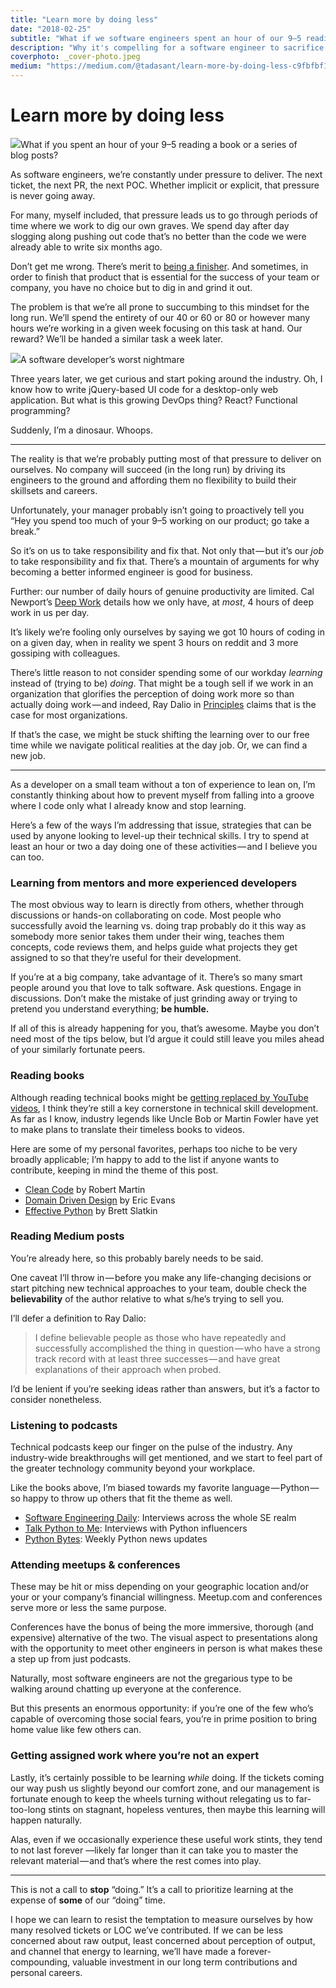 ```yaml
---
title: "Learn more by doing less"
date: "2018-02-25"
subtitle: "What if we software engineers spent an hour of our 9–5 reading a book or a series of blog posts?"
description: "Why it's compelling for a software engineer to sacrifice some time \"doing,\" producing output for his or her company, in exchange for time spent learning for personal career and skillset development."
coverphoto: _cover-photo.jpeg
medium: "https://medium.com/@tadasant/learn-more-by-doing-less-c9fbfbf1d2d9"
---
```


# Learn more by doing less

![](https://cdn-images-1.medium.com/max/2000/1*y0Za_lvi-fLBb43s36JhjQ.jpeg)What if you spent an hour of your 9–5 reading a book or a series of blog posts?

As software engineers, we’re constantly under pressure to deliver. The next ticket, the next PR, the next POC. Whether implicit or explicit, that pressure is never going away.

For many, myself included, that pressure leads us to go through periods of time where we work to dig our own graves. We spend day after day slogging along pushing out code that’s no better than the code we were already able to write six months ago.

Don’t get me wrong. There’s merit to [being a finisher](https://simpleprogrammer.com/want-accomplish-goals-become-finisher/). And sometimes, in order to finish that product that is essential for the success of your team or company, you have no choice but to dig in and grind it out.

The problem is that we’re all prone to succumbing to this mindset for the long run. We’ll spend the entirety of our 40 or 60 or 80 or however many hours we’re working in a given week focusing on this task at hand. Our reward? We’ll be handed a similar task a week later.

![](https://cdn-images-1.medium.com/max/1200/1*7AgemdjrSWLVHNfPrUoFJg.jpeg)A software developer’s worst nightmare

Three years later, we get curious and start poking around the industry. Oh, I know how to write jQuery-based UI code for a desktop-only web application. But what is this growing DevOps thing? React? Functional programming?

Suddenly, I’m a dinosaur. Whoops.

* * *

The reality is that we’re probably putting most of that pressure to deliver on ourselves. No company will succeed (in the long run) by driving its engineers to the ground and affording them no flexibility to build their skillsets and careers.

Unfortunately, your manager probably isn’t going to proactively tell you “Hey you spend too much of your 9–5 working on our product; go take a break.”

So it’s on us to take responsibility and fix that. Not only that — but it’s our _job_ to take responsibility and fix that. There’s a mountain of arguments for why becoming a better informed engineer is good for business.

Further: our number of daily hours of genuine productivity are limited. Cal Newport’s [Deep Work](https://www.amazon.com/Deep-Work-Focused-Success-Distracted/dp/1455586692) details how we only have, at _most_, 4 hours of deep work in us per day.

It’s likely we’re fooling only ourselves by saying we got 10 hours of coding in on a given day, when in reality we spent 3 hours on reddit and 3 more gossiping with colleagues.

There’s little reason to not consider spending some of our workday _learning_ instead of (trying to be) _doing_. That might be a tough sell if we work in an organization that glorifies the perception of doing work more so than actually doing work — and indeed, Ray Dalio in [Principles](https://www.amazon.com/Principles-Life-Work-Ray-Dalio/dp/1508243247) claims that is the case for most organizations.

If that’s the case, we might be stuck shifting the learning over to our free time while we navigate political realities at the day job. Or, we can find a new job.

* * *

As a developer on a small team without a ton of experience to lean on, I’m constantly thinking about how to prevent myself from falling into a groove where I code only what I already know and stop learning.

Here’s a few of the ways I’m addressing that issue, strategies that can be used by anyone looking to level-up their technical skills. I try to spend at least an hour or two a day doing one of these activities — and I believe you can too.

### Learning from mentors and more experienced developers

The most obvious way to learn is directly from others, whether through discussions or hands-on collaborating on code. Most people who successfully avoid the learning vs. doing trap probably do it this way as somebody more senior takes them under their wing, teaches them concepts, code reviews them, and helps guide what projects they get assigned to so that they’re useful for their development.

If you’re at a big company, take advantage of it. There’s so many smart people around you that love to talk software. Ask questions. Engage in discussions. Don’t make the mistake of just grinding away or trying to pretend you understand everything; **be humble.**

If all of this is already happening for you, that’s awesome. Maybe you don’t need most of the tips below, but I’d argue it could still leave you miles ahead of your similarly fortunate peers.

### Reading books

Although reading technical books might be [getting replaced by YouTube videos](http://research.hackerrank.com/developer-skills/2018/), I think they’re still a key cornerstone in technical skill development. As far as I know, industry legends like Uncle Bob or Martin Fowler have yet to make plans to translate their timeless books to videos.

Here are some of my personal favorites, perhaps too niche to be very broadly applicable; I’m happy to add to the list if anyone wants to contribute, keeping in mind the theme of this post.

*   [Clean Code](https://www.amazon.com/Clean-Code-Handbook-Software-Craftsmanship/dp/0132350882) by Robert Martin
*   [Domain Driven Design](https://www.amazon.com/Domain-Driven-Design-Tackling-Complexity-Software/dp/0321125215/) by Eric Evans
*   [Effective Python](https://www.amazon.com/Effective-Python-Specific-Software-Development/dp/0134034287/) by Brett Slatkin

### Reading Medium posts

You’re already here, so this probably barely needs to be said.

One caveat I’ll throw in — before you make any life-changing decisions or start pitching new technical approaches to your team, double check the **believability** of the author relative to what s/he’s trying to sell you.

I’ll defer a definition to Ray Dalio:

> I define believable people as those who have repeatedly and successfully accomplished the thing in question — who have a strong track record with at least three successes — and have great explanations of their approach when probed.

I’d be lenient if you’re seeking ideas rather than answers, but it’s a factor to consider nonetheless.

### Listening to podcasts

Technical podcasts keep our finger on the pulse of the industry. Any industry-wide breakthroughs will get mentioned, and we start to feel part of the greater technology community beyond your workplace.

Like the books above, I’m biased towards my favorite language — Python — so happy to throw up others that fit the theme as well.

*   [Software Engineering Daily](https://softwareengineeringdaily.com/): Interviews across the whole SE realm
*   [Talk Python to Me](https://talkpython.fm/): Interviews with Python influencers
*   [Python Bytes](https://pythonbytes.fm/): Weekly Python news updates

### Attending meetups & conferences

These may be hit or miss depending on your geographic location and/or your or your company’s financial willingness. Meetup.com and conferences serve more or less the same purpose.

Conferences have the bonus of being the more immersive, thorough (and expensive) alternative of the two. The visual aspect to presentations along with the opportunity to meet other engineers in person is what makes these a step up from just podcasts.

Naturally, most software engineers are not the gregarious type to be walking around chatting up everyone at the conference.

But this presents an enormous opportunity: if you’re one of the few who’s capable of overcoming those social fears, you’re in prime position to bring home value like few others can.

### Getting assigned work where you’re not an expert

Lastly, it’s certainly possible to be learning _while_ doing. If the tickets coming our way push us slightly beyond our comfort zone, and our management is fortunate enough to keep the wheels turning without relegating us to far-too-long stints on stagnant, hopeless ventures, then maybe this learning will happen naturally.

Alas, even if we occasionally experience these useful work stints, they tend to not last forever —likely far longer than it can take you to master the relevant material — and that’s where the rest comes into play.

* * *

This is not a call to **stop** “doing.” It’s a call to prioritize learning at the expense of **some** of our “doing” time.

I hope we can learn to resist the temptation to measure ourselves by how many resolved tickets or LOC we’ve contributed. If we can be less concerned about raw output, least concerned about perception of output, and channel that energy to learning, we’ll have made a forever-compounding, valuable investment in our long term contributions and personal careers.
